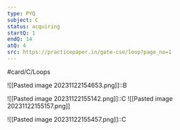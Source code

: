 ```yaml
---
type: PYQ
subject: C
status: acquiring
startQ: 1
endQ: 14
atQ: 4
src: https://practicepaper.in/gate-cse/loop?page_no=1
---
```

#card/C/Loops

![[Pasted image 20231122154653.png]]::B <!--SR:!2023-11-28,2,150-->

![[Pasted image 20231122155142.png]]::C ![[Pasted image 20231122155157.png]] <!--SR:!2023-11-28,2,154-->

![[Pasted image 20231122155457.png]]::C <!--SR:!2023-11-28,2,150-->

